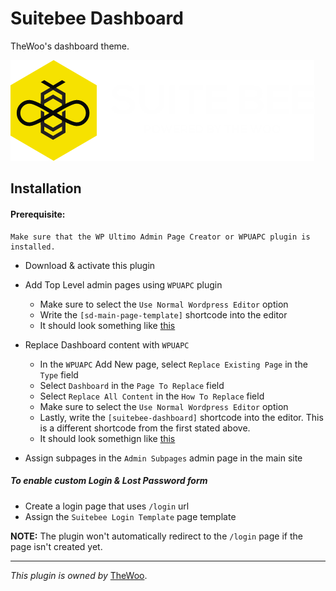<h1 align="left">
  Suitebee Dashboard
</h1>

<p align="left">
  TheWoo's dashboard theme.
</p>

<p align="left">
  <img src="/assets/images/suitebee-logo-big.png" />
</p>

## Installation

<h4>Prerequisite:</h4>

```
Make sure that the WP Ultimo Admin Page Creator or WPUAPC plugin is installed.
```

- Download & activate this plugin

- Add Top Level admin pages using `WPUAPC` plugin
  - Make sure to select the `Use Normal Wordpress Editor` option
  - Write the `[sd-main-page-template]` shortcode into the editor
  - It should look something like [this](https://prnt.sc/qoy9h6)

- Replace Dashboard content with `WPUAPC`
  - In the `WPUAPC` Add New page, select `Replace Existing Page` in the `Type` field
  - Select `Dashboard` in the `Page To Replace` field
  - Select `Replace All Content` in the `How To Replace` field
  - Make sure to select the `Use Normal Wordpress Editor` option
  - Lastly, write the `[suitebee-dashboard]` shortcode into the editor. This is a different shortcode from the first stated above.
  - It should look somethign like [this](https://prnt.sc/qoz120)
  
- Assign subpages in the `Admin Subpages` admin page in the main site

<h5>To enable custom Login & Lost Password form</h5>

- Create a login page that uses `/login` url
- Assign the `Suitebee Login Template` page template


**NOTE:** The plugin won't automatically redirect to the `/login` page if the page isn't created yet.


___
*This plugin is owned by* [TheWoo](https://thewoo.com/).

